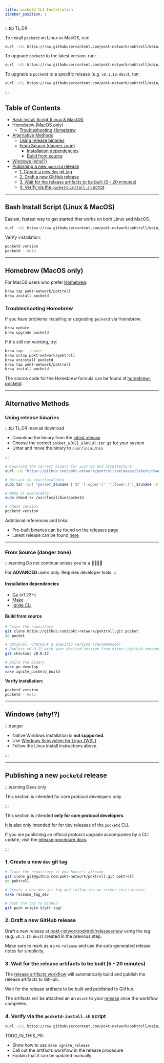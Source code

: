 ```yaml
---
title: pocketd CLI Installation
sidebar_position: 1
---
```


:::tip TL;DR

To install `pocketd` on Linux or MacOS, run:

```bash
curl -sSL https://raw.githubusercontent.com/pokt-network/poktroll/main/tools/scripts/pocketd-install.sh | bash
```

To upgrade `pocketd` to the latest version, run:

```bash
curl -sSL https://raw.githubusercontent.com/pokt-network/poktroll/main/tools/scripts/pocketd-install.sh | bash -s -- --upgrade
```

To upgrade a `pocketd` to a specific release (e.g. `v0.1.12-dev3`), run:

```bash
curl -sSL https://raw.githubusercontent.com/pokt-network/poktroll/main/tools/scripts/pocketd-install.sh | bash -s -- --tag v0.1.12-dev3 --upgrade
```

:::

## Table of Contents <!-- omit in toc -->

- [Bash Install Script (Linux \& MacOS)](#bash-install-script-linux--macos)
- [Homebrew (MacOS only)](#homebrew-macos-only)
  - [Troubleshooting Homebrew](#troubleshooting-homebrew)
- [Alternative Methods](#alternative-methods)
  - [Using release binaries](#using-release-binaries)
  - [From Source (danger zone)](#from-source-danger-zone)
    - [Installation dependencies](#installation-dependencies)
    - [Build from source](#build-from-source)
- [Windows (why!?)](#windows-why)
- [Publishing a new `pocketd` release](#publishing-a-new-pocketd-release)
  - [1. Create a new `dev` git tag](#1-create-a-new-dev-git-tag)
  - [2. Draft a new GitHub release](#2-draft-a-new-github-release)
  - [3. Wait for the release artifacts to be built (5 - 20 minutes)](#3-wait-for-the-release-artifacts-to-be-built-5---20-minutes)
  - [4. Verify via the `pocketd-install.sh` script](#4-verify-via-the-pocketd-installsh-script)

---

## Bash Install Script (Linux & MacOS)

Easiest, fastest way to get started that works on both Linux and MacOS.

```bash
curl -sSL https://raw.githubusercontent.com/pokt-network/poktroll/main/tools/scripts/pocketd-install.sh | bash
```

Verify installation:

```bash
pocketd version
pocketd --help
```

---

## Homebrew (MacOS only)

For MacOS users who prefer [Homebrew](https://brew.sh/).

```bash
brew tap pokt-network/poktroll
brew install pocketd
```

### Troubleshooting Homebrew

If you have problems installing or upgrading `pocketd` via Homebrew:

```bash
brew update
brew upgrade pocketd
```

If it's still not working, try:

```bash
brew tap --repair
brew untap pokt-network/poktroll
brew uninstall pocketd
brew tap pokt-network/poktroll
brew install pocketd
```

The source code for the Homebrew formula can be found at [homebrew-pocketd](https://github.com/pokt-network/homebrew-pocketd).

---

## Alternative Methods

### Using release binaries

:::tip TL;DR manual download

- Download the binary from the [latest release](https://github.com/pokt-network/poktroll/releases/latest)
- Choose the correct `pocket_${OS}_${ARCH}.tar.gz` for your system
- Untar and move the binary to `/usr/local/bin`

:::

```bash
# Download the correct binary for your OS and architecture
curl -LO "https://github.com/pokt-network/poktroll/releases/latest/download/pocket_$(uname | tr '[:upper:]' '[:lower:]')_$(uname -m | sed 's/x86_64/amd64/;s/aarch64/arm64/').tar.gz"

# Extract to /usr/local/bin
sudo tar -zxf "pocket_$(uname | tr '[:upper:]' '[:lower:]')_$(uname -m | sed 's/x86_64/amd64/;s/aarch64/arm64/').tar.gz" -C /usr/local/bin

# Make it executable
sudo chmod +x /usr/local/bin/pocketd

# Check version
pocketd version
```

Additional references and links:

- Pre-built binaries can be found on the [releases page](https://github.com/pokt-network/poktroll/releases)
- Latest release can be found [here](https://github.com/pokt-network/poktroll/releases/latest)

---

### From Source (danger zone)

:::warning
Do not continue unless you're a 🚀👨‍💻💎

For **ADVANCED** users only. Requires developer tools.
:::

#### Installation dependencies

- [Go](https://go.dev/doc/install) (v1.23+)
- [Make](https://www.gnu.org/software/make/)
- [Ignite CLI](https://docs.ignite.com/welcome/install)

#### Build from source

```bash
# Clone the repository
git clone https://github.com/pokt-network/poktroll.git pocket
cd pocket

# Optional: Checkout a specific version (recommended)
# Replace v0.0.12 with your desired version from https://github.com/pokt-network/poktroll/releases
git checkout v0.0.12

# Build the binary
make go_develop
make ignite_pocketd_build
```

**Verify installation:**

```bash
pocketd version
pocketd --help
```

---

## Windows (why!?)

:::danger

- Native Windows installation is **not supported**.
- Use [Windows Subsystem for Linux (WSL)](https://docs.microsoft.com/en-us/windows/wsl/install)
- Follow the Linux install instructions above.

:::

---

## Publishing a new `pocketd` release

:::warning Devs only

This section is intended for core protocol developers only.

:::

This section is intended **only for core protocol developers**.

It is also only intended for for dev releases of the `pocketd` CLI.

If you are publishing an official protocol upgrade accompanies by a CLI update, visit the [release procedure docs](../../4_develop//upgrades/2_release_procedure.md).

:::

### 1. Create a new `dev` git tag

```bash
# Clone the repository if you haven't already
git clone git@github.com:pokt-network/poktroll.git poktroll
cd poktroll

# Create a new dev git tag and follow the on-screen instructions
make release_tag_dev

# Push the tag to GitHub
git push origin $(git tag)
```

### 2. Draft a new GitHub release

Draft a new release at [pokt-network/poktroll/releases/new](https://github.com/pokt-network/poktroll/releases/new) using the tag (e.g. `v0.1.12-dev3`) created in the previous step.

Make sure to mark as a `pre-release` and use the auto-generated release notes for simplicity.

### 3. Wait for the release artifacts to be built (5 - 20 minutes)

The [release artifacts workflow](https://github.com/pokt-network/poktroll/actions/workflows/release-artifacts.yml) will automatically build and publish the release artifacts to GitHub.

Wait for the release artifacts to be built and published to GitHub.

The artifacts will be attached an an `Asset` to your [release](https://github.com/pokt-network/poktroll/releases) once the workflow completes.

### 4. Verify via the `pocketd-install.sh` script

```bash
curl -sSL https://raw.githubusercontent.com/pokt-network/poktroll/main/tools/scripts/pocketd-install.sh | bash -s -- --tag v0.1.12-dev3 --upgrade
```

TODO_IN_THIS_PR:

- Show how to use `make ignite_release`
- Call out the artifacts workflow in the release procedure
- Explain that it can be updated manually
